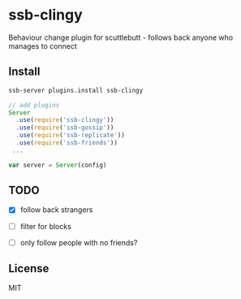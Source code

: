 # ssb-clingy

Behaviour change plugin for scuttlebutt - follows back anyone who manages to connect

## Install

```sh
ssb-server plugins.install ssb-clingy
```


```javascript
// add plugins
Server
  .use(require('ssb-clingy'))
  .use(require('ssb-gossip'))
  .use(require('ssb-replicate'))
  .use(require('ssb-friends'))
 ...

var server = Server(config)
```

## TODO

- [x] follow back strangers
- [ ] filter for blocks
- [ ] only follow people with no friends?


## License

MIT